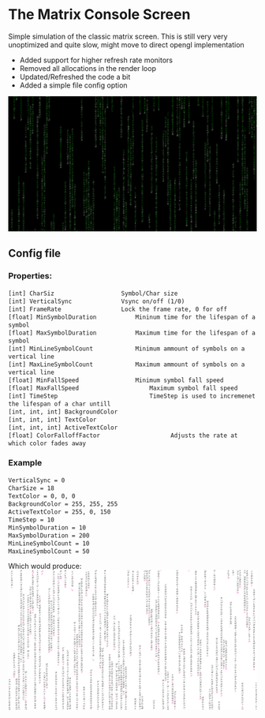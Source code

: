 # The Matrix Console Screen

Simple simulation of the classic matrix screen.
 This is still very very unoptimized and quite slow, might move to direct opengl implementation
 
 - Added support for higher refresh rate monitors
 - Removed all allocations in the render loop
 - Updated/Refreshed the code a bit
 - Added a simple file config option

![alt text](screen.png)

## Config file
### Properties:
    [int] CharSiz			        Symbol/Char size
    [int] VerticalSync		        Vsync on/off (1/0)
    [int] FrameRate			        Lock the frame rate, 0 for off
    [float] MinSymbolDuration	        Mininum time for the lifespan of a symbol 
    [float] MaxSymbolDuration 	        Maximum time for the lifespan of a symbol 
    [int] MinLineSymbolCount	        Minimum ammount of symbols on a vertical line
    [int] MaxLineSymbolCount	        Maximum ammount of symbols on a vertical line
    [float] MinFallSpeed		        Minimum symbol fall speed 
    [float] MaxFallSpeed                    Maximum symbol fall speed
    [int] TimeStep                          TimeStep is used to incremenet the lifespan of a char untill
    [int, int, int] BackgroundColor
    [int, int, int] TextColor
    [int, int, int] ActiveTextColor
    [float] ColorFalloffFactor                    Adjusts the rate at which color fades away
    
### Example
    VerticalSync = 0
    CharSize = 18
    TextColor = 0, 0, 0
    BackgroundColor = 255, 255, 255
    ActiveTextColor = 255, 0, 150
    TimeStep = 10
    MinSymbolDuration = 10
    MaxSymbolDuration = 200
    MinLineSymbolCount = 10
    MaxLineSymbolCount = 50

Which would produce:
![alt text](WhiteMatrix.png)

